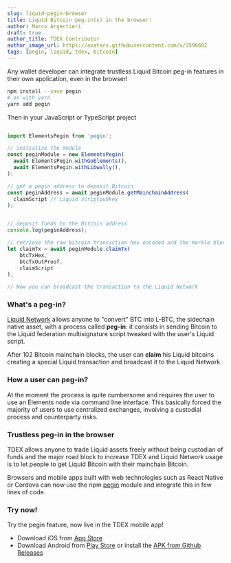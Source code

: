 ```yaml
---
slug: liquid-pegin-browser
title: Liquid Bitcoin peg-in(s) in the browser!
author: Marco Argentieri
draft: true
author_title: TDEX Contributor
author_image_url: https://avatars.githubusercontent.com/u/3596602
tags: [pegin, liquid, tdex, bitcoin]
---
```


Any wallet developer can integrate trustless Liquid Bitcoin peg-in features in their own application, even in the browser!

<!--truncate-->

```sh
npm install --save pegin
# or with yarn
yarn add pegin
```


Then in your JavaScript or TypeScript project

```ts

import ElementsPegin from 'pegin';

// initialize the module
const peginModule = new ElementsPegin(
  await ElementsPegin.withGoElements(),
  await ElementsPegin.withLibwally(),
);

// get a pegin address to deposit Bitcoin
const peginAddress = await peginModule.getMainchainAddress(
  claimScript // Liquid scriptpubkey
);


// deposit funds to the Bitcoin address
console.log(peginAddress); 

// retrieve the raw bitcoin transaction hex encoded and the merkle block proof, pass them along the Liquid script used to generate the pegin address
let claimTx = await peginModule.claimTx(
    btcTxHex,
    btcTxOutProof,
    claimScript
);

// Now you can broadcast the transaction to the Liquid Network
```

### What's a peg-in?

[Liquid Network](https://liquid.net) allows anyone to "convert" BTC into L-BTC, the sidechain native asset, with a process called **peg-in**: it consists in sending Bitcoin to the Liquid federation multisignature script tweaked with the user's Liquid script. 

After 102 Bitcoin mainchain blocks, the user can **claim** his Liquid bitcoins creating a special Liquid transaction and broadcast it to the Liquid Network.


### How a user can peg-in?

At the moment the process is quite cumbersome and requires the user to use an Elements node via command line interface. This basically forced the majority of users to use centralized exchanges, involving a custodial process and counterparty risks.

### Trustless peg-in in the browser

TDEX allows anyone to trade Liquid assets freely without being custodian of funds and the major road block to increase TDEX and Liquid Network usage is to let people to get Liquid Bitcoin with their mainchain Bitcoin.

Browsers and mobile apps built with web technologies such as React Native or Cordova can now use the npm [pegin](https://www.npmjs.com/package/pegin) module and integrate this in few lines of code.

### Try now!

Try the pegin feature, now live in the TDEX mobile app!

* Download iOS from [App Store](https://apps.apple.com/app/truedex-trading-unleashed/id1545948177)
* Download Android from [Play Store](https://play.google.com/store/apps/details?id=io.sevenlabs.app) or install the [APK from Github Releases](https://github.com/TDex-network/tdex-app/releases)


